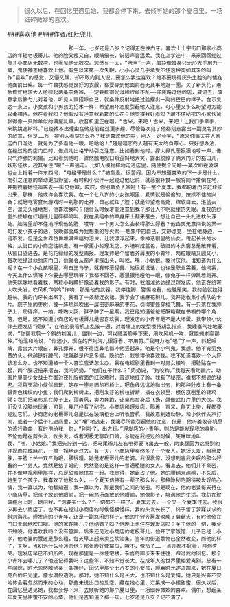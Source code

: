 > 很久以后，在回忆里遇见她，我都会停下来，去倾听她的那个夏日里，一场细碎微妙的喜欢。

###喜欢他
####作者/红肚兜儿

						那一年，七岁还是八岁？记得正在换门牙。喜欢上十字街口那家小商店的年轻老板哥儿。他的脸又瘦又白，眼睛细长，说话声音温柔。我在上学途中，来来回回经过那爿小商店无数次，也看见他无数次。忽然有一天，“咣当”一声，脑袋像被某只无形大手用力一敲，鬼使神差地喜欢上他。有生以来第一次失眠，小小心灵几乎承受不住这种突如其来的叫作“喜欢”的感觉，又懵又躁，却不敢向别人说。要怎么表达喜欢？绝不要玩得灰头土脸的时候在他面前出现。每一件自我感觉良好的衣服，都要穿到他面前若无其事地逛一圈。买了新头花，着急慌忙地求大人给梳起两条羊角辫，一定要梳得光滑和纹丝不乱——佯装路过他的店，崴进去，故意拿后脑勺儿对着他，听见人家招呼自己，就条件反射地扭过脸摆出一副凶巴巴的样子。在示爱这一点上，小女孩和小男孩的招术一样，希望用坏态度引起他人注意。可心里又多么盼望对方能以柔相待。他在看我吗？他有没有注意我新戴的头花？他觉得我好看吗？藏不住秘密的小家伙紧张得像一只羚羊似的满屋乱窜。收音机里正在唱，“吉米，来吧！吉米，来吧！让我们手牵手，来跳跳迪斯科。”已经找不出理由在他店前经过更多趟，尽管每次见了他都刻意露出一副莫名其妙的敌意，但是……万一被别人看穿怎么办？我是喜欢他的呀，别人一定会笑，“原来你每天在人家店门口溜达，就是为了多看他一眼，哈哈哈！”越是暗恋的人越有天大的自尊心。只好想办法，在经过他的店门口时，做点儿出格举动引之注意。比如看到他时，撑大鼻孔恶狠狠地哼一声，像只气炸肺的刺猬。比如看到他时，骤然触电般口眼歪斜地大笑，露出脱掉了俩大门牙的豁口儿，妖形怪状，趁其呆住“嗖”一声逃走。比如人模狗样地走进店里，随便提个问题——某次趴在玻璃柜台上指着一件东西问，“月经带是什么？”被轰走。很苦闷，因为不知道喜欢的下一步是什么。而引之注意的举动更加野蛮，有时和小伙伴一起经过他店前，就恶狼扑食一般将同伴撂倒在地，并拖拽着她怪叫离去——听见他喊，哎哎，你别欺负人家啦！有一整个夏季，我都盼着门牙赶块长出来，那样，他或许会喜欢我。在一个七八岁的小女孩眼里，爱情就是偷偷的、按捺不住的兴奋；就是吃零食玩游戏时一刹那的走神，自己就红了脸；就是仰望着高处，绵软白云，湛蓝天空，漫无头绪地想，他喜欢我吗？他什么时候才能注意到我？那让人不明就里的失眠。夏夜的纱窗外蟋蟀在红墙缝儿里碎碎鸣叫，我在黑暗中的单身床上翻来覆去，想让自己一头扎进枕头深处。脑海里却不住地浮现他的脸，哎呀，一个男人怎么会长得那么好看？他白天无意间说的某一句打发小孩子的话，夜晚都会成为我想象的导火索——想象中的自己，文静漂亮，坐在他身边，一语不发，但是全世界仿佛堆满幸福的泡沫，让我漂浮起来，像神话剧里的仙女，甩起长长的水袖。从街口的小商店往前走，有一家更小的理发店，外墙刷成蓝色，破旧的木头窗总是敞开着，从窗口望进去，是花花绿绿的发型画报。理发师是个留着齐肩发的小青年，两粒眼睛又圆又小，每次我经过他的店门口，他就会从窗户里探出头，叫我，嘿，小姑娘。我讨厌他。谁知道为什么呢？在一个小女孩眼里，有白王马子，就有邪恶怪兽。他很爱说话，也许是职业需要，他问我，今天上什么课呀？你要去哪里玩呀？我都不回答，恶狠狠地瞪他一眼，像兔子一样弹跳着跑开。他笑眯眯地看着我，两粒小眼睛好像追着我的影子。有时，我溜溜达达经过理发店，他正在给客人吹头发，吹风机“呜呜”作响，那是他的武器。我停住脚，警惕地看，他越是笑，我的脸就拉得越长。我的门牙长出来了。我有了一条新连衣裙。我学会了编麻花辫儿。我开始收集小虎队的卡片。院子里的枣树，被一阵热风吹出一层密密麻麻的枣花，引得蜜蜂穿梭飞舞，有一只落在我脖子上，爬得痒，一拍，嚎啕大哭，脖子肿了一星期。我已经知道爸爸把酥糖藏在书橱的哪个角落，但是，还不知道小商店的老板哥儿是否喜欢我，理发店的小青年是不是大坏蛋。我带领小伙伴去理发店“视察”，在他的录音机上乱按一通，对着墙上的发型模特胡乱指点，我理直气壮地要求，“你帮我剪一个斜的刘海儿，偏到一边，可以顺着脸垂下来，用吹风机一吹，就能翘老高那种。”他温和地说，“你还小，现在的齐刘海儿很好看，不用剪。”我用力地“呸”了一声，斜起眼睛，露出大片眼白，鼻孔撑开，恨不得连鼻毛都冲他竖起来。他是个小气鬼。我想。他不肯剪免费的头。他越是好脾气，我就越是作恶多端。隐约的，我觉得他喜欢我。我不知道喜欢一个人应该怎么办，也不知道被一个人喜欢应该怎么办。我在电视剧里看到一对男女接吻，把脸贴在一起，两个脑袋扭来摆去，我问奶奶，“他们在干什么？”奶奶说，“狗咬狗。”我每天看动画片，动画片里美少女战士在面对夜礼服假面的红玫瑰时，羞涩地红了脸。我有了秘密，谁都不想说的秘密。我每天和小伙伴疯玩，站在一座老旧的石桥上，把鱼线远远地抛出去，钓那种肚皮上有一条银青色线纹的小鱼；我们爬到柳树上，把刚发芽的柳枝折断，插在衣领里，模仿京剧里的锦鸡翎；我们把桌布系在脖子上，顶着风，卖力奔跑，让桌布在身后飞扬，就像武打片里的大侠。我们没头没脑地玩着，可是，我已经有了秘密。小商店和理发店，隔着一百米，每天上学，我都要经过它们。小商店的老板哥儿总是伏在玻璃柜台上听收音机，我故意制造动静，和小伙伴尖声打闹，或者一个猛子扎进店里，又“噌”地逃走，我竭尽所能引起他的注意，但是，他听着收音机里的流行歌曲，有时甩给我一句，“别吵了，出去玩。”理发店的小青年，则总是能发现我的身影，不论他是在剪头发，吹头发，或者闲极无聊吹口哨，总能在我经过的时候，笑眯眯地叫我，“嘿，小姑娘。”我把头拧到一边，把马尾辫儿左右甩得要飞出去一般，两条腿因为这特别的注视而拧成麻花，一瘸一拐地走过去。有一天，小商店里突然多了一个女人。她短头发，暗黑皮肤，平脸上长一双三角眼，腰很粗。她是老板哥儿的老婆。我很震惊，没想到害我失眠的那么好看的一个男人，竟然是结了婚的，竟然娶的是这样一普通粗陋的女人。看上去，他们并不亲密，并不像电视剧里那样，总是甜蜜地拱在一起。我觉得，她霸占了他。她的腰越来越粗，不久后，她生了个孩子。我喜欢了他那么久，一个夏天仿佛有一辈子那么长。那种隐秘的期待被发现的心情，我一直以为，他都知道；我一直以为，那是我们之间的秘密。可是现在，他的老婆每天待在小商店里，把孩子放到他眼前，把一碗热汤面放到他眼前，她像影子，填满他的生活。我趴在玻璃柜台上时，她问我，“你要买什么？”一切都不一样了。夏季过去。一个又一个夏季过去。我很少再去小商店了，也不再在经过小商店的时候怪模怪样。我的头发长长了，终于留了梦寐以求的斜刘海儿。理发店的小青年，还是一副悠闲的样子，他的中分齐肩发改成了蘑菇头，有时他倚在门口无聊地吹口哨。他的家在哪儿？他结婚了吗？他晚上也住在理发店吗？关于他的一切，我全不知晓。他喜欢我吗？没有答案。后来还见过小商店的老板哥儿，他开了家饭馆，儿子已经上小学，他老婆的腰还是那么粗，每天早上起来卖豆浆油条。当年的街道景物已全然改变，而他的样子，天啊，当初为什么会迷恋他？那张脸好像窝瓜，哦不，像茄子……一点儿都不好看，哑然失笑。理发店早已不知所终，现在那里是一栋住宅楼，杂沓的脚步来来往往，踩过我的回忆。那个小青年去哪儿了？他还记得我吗？这些年，不知不觉长大，在成年人的世界里相爱离别。总有一些间隙，时光忽然触动某一条神经，回忆里那个七八岁的小女孩，顺着时光遂道跑来，她在夏日亮白的阳光里，像水滴般透明。那时，她不知什么是长大，也不知什么是爱情，她只是兴奋不安地体会着忽然而来的心动，那些未说出口的爱恋，藏在她心里，汇集成一小撮甜蜜。很久以后，在回忆里遇见她，我都会停下来，去倾听她的那个夏日里，一场细碎微妙的喜欢。偶尔，想起某年夏天里甜蜜不安的心情，他们是否知道？那一年，七岁还是八岁？记不清了。			  		